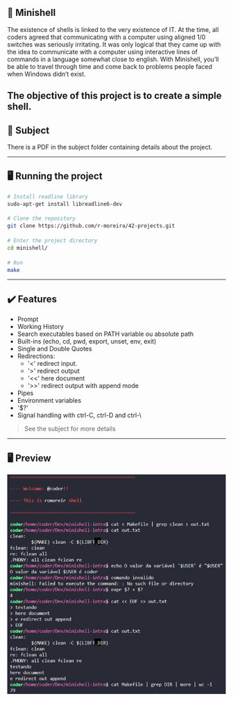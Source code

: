 ## 🚀 Minishell
The existence of shells is linked to the very existence of IT. At the time, all coders agreed
that communicating with a computer using aligned 1/0 switches was seriously
irritating. It was only logical that they came up with the idea to communicate with
a computer using interactive lines of commands in a language somewhat close
to english.
With Minishell, you’ll be able to travel through time and come back to problems
people faced when Windows didn’t exist.

The objective of this project is to create a simple shell.
---

## 📖 Subject
There is a PDF in the subject folder containing details about the project.

---

## 🖥️ Running the project

```bash
# Install readline library
sudo-apt-get install libreadline6-dev

# Clone the repository
git clone https://github.com/r-moreira/42-projects.git

# Enter the project directory
cd minishell/

# Run
make
```

---

## ✔️ Features
* Prompt
* Working History
* Search executables based on PATH variable ou absolute path
* Built-ins (echo, cd, pwd, export, unset, env, exit)
* Single and Double Quotes
* Redirections:
  * '<' redirect input.
  * '>' redirect output
  * '<<' here document
  * '>>' redirect output with append mode
* Pipes
* Environment variables
* '$?'
* Signal handling with ctrl-C, ctrl-D and ctrl-\
> See the subject for more details
---

## 🖥 Preview
<p>
  <img src="./img/minishell-img.png" width="600">
</p>
